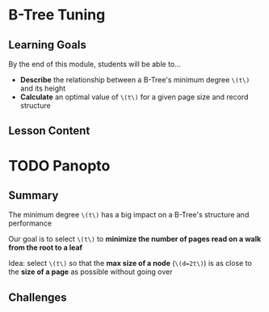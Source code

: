 # B-Tree Tuning

## Learning Goals

By the end of this module, students will be able to...

* **Describe** the relationship between a B-Tree's minimum degree `\(t\)` and its height
* **Calculate** an optimal value of `\(t\)` for a given page size and record structure

## Lesson Content

# TODO Panopto

## Summary

The minimum degree `\(t\)` has a big impact on a B-Tree's structure and performance

Our goal is to select `\(t\)` to **minimize the number of pages read on a walk from the root to a leaf**

Idea: select `\(t\)` so that the **max size of a node** (`\(d=2t\)`) is as close to the **size of a page** as possible without going over

## Challenges